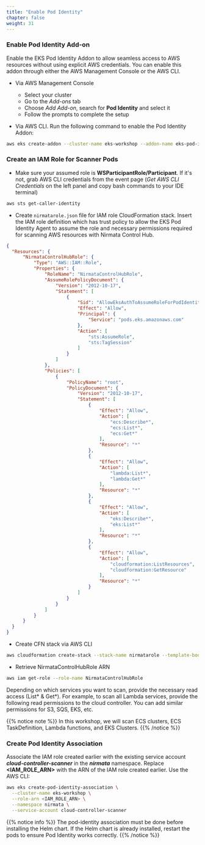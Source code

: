 ```yaml
---
title: "Enable Pod Identity"
chapter: false
weight: 31
---
```


### Enable Pod Identity Add-on
Enable the EKS Pod Identity Addon to allow seamless access to AWS resources without using explicit AWS credentials. You can enable this addon through either the AWS Management Console or the AWS CLI.

* Via AWS Management Console
  * Select your cluster
  * Go to the _Add-ons_ tab
  * Choose _Add Add-on_, search for **Pod Identity** and select it
  * Follow the prompts to complete the setup

* Via AWS CLI. Run the following command to enable the Pod Identity Addon:
```bash
aws eks create-addon --cluster-name eks-workshop --addon-name eks-pod-identity-agent --addon-version v1.0.0-eksbuild.1
```

### Create an IAM Role for Scanner Pods

- Make sure your assumed role is **WSParticipantRole/Participant**. If it's not, grab AWS CLI credentials from the event page (*Get AWS CLI Credentials* on the left panel and copy bash commands to your IDE terminal)
```bash
aws sts get-caller-identity
```

- Create `nirmatarole.json` file for IAM role CloudFormation stack. Insert the IAM role definition which has trust policy to allow the EKS Pod Identity Agent to assume the role and necessary permissions required for scanning AWS resources with Nirmata Control Hub.
```json
{
  "Resources": {
      "NirmataControlHubRole": {
          "Type": "AWS::IAM::Role",
          "Properties": {
              "RoleName": "NirmataControlHubRole",
              "AssumeRolePolicyDocument": {
                  "Version": "2012-10-17",
                  "Statement": [
                      {
                          "Sid": "AllowEksAuthToAssumeRoleForPodIdentity",
                          "Effect": "Allow",
                          "Principal": {
                              "Service": "pods.eks.amazonaws.com"
                          },
                          "Action": [
                              "sts:AssumeRole",
                              "sts:TagSession"
                          ]
                      }
                  ]
              },
              "Policies": [
                  {
                      "PolicyName": "root",
                      "PolicyDocument": {
                          "Version": "2012-10-17",
                          "Statement": [
                              {
                                  "Effect": "Allow",
                                  "Action": [
                                      "ecs:Describe*",
                                      "ecs:List*",
                                      "ecs:Get*"
                                  ],
                                  "Resource": "*"
                              },
                              {
                                  "Effect": "Allow",
                                  "Action": [
                                      "lambda:List*",
                                      "lambda:Get*"
                                  ],
                                  "Resource": "*"
                              },
                              {
                                  "Effect": "Allow",
                                  "Action": [
                                      "eks:Describe*",
                                      "eks:List*"
                                  ],
                                  "Resource": "*"
                              },
                              {
                                  "Effect": "Allow",
                                  "Action": [
                                      "cloudformation:ListResources",
                                      "cloudformation:GetResource"
                                  ],
                                  "Resource": "*"
                              }
                          ]
                      }
                  }
              ]
          }
      }
  }
}
```

- Create CFN stack via AWS CLI
```bash
aws cloudformation create-stack --stack-name nirmatarole --template-body file://nirmatarole.json --capabilities CAPABILITY_IAM CAPABILITY_NAMED_IAM
```

- Retrieve NirmataControlHubRole ARN
```bash
aws iam get-role --role-name NirmataControlHubRole
```

Depending on which services you want to scan, provide the necessary read access (List* & Get*). For example, to scan all Lambda services, provide the following read permissions to the cloud controller. You can add similar permissions for S3, SQS, EKS, etc.

{{% notice note %}}
In this workshop, we will scan ECS clusters, ECS TaskDefinition, Lambda functions, and EKS Clusters.
{{% /notice %}}

### Create Pod Identity Association

Associate the IAM role created earlier with the existing service account ***cloud-controller-scanner*** in the ***nirmata*** namespace. Replace **<IAM_ROLE_ARN>** with the ARN of the IAM role created earlier. Use the AWS CLI:

```bash
aws eks create-pod-identity-association \
  --cluster-name eks-workshop \
  --role-arn <IAM_ROLE_ARN> \
  --namespace nirmata \
  --service-account cloud-controller-scanner
```

{{% notice info %}}
The pod-identity association must be done before installing the Helm chart. If the Helm chart is already installed, restart the pods to ensure Pod Identity works correctly.
{{% /notice %}}
